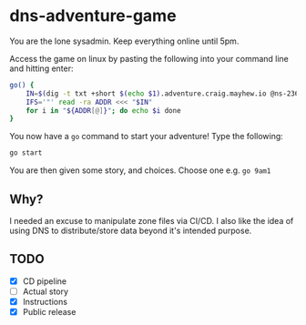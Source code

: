 # dns-adventure-game
You are the lone sysadmin. Keep everything online until 5pm.

Access the game on linux by pasting the following into your command line and hitting enter:
```sh
go() {
    IN=$(dig -t txt +short $(echo $1).adventure.craig.mayhew.io @ns-236.awsdns-29.com)
    IFS='"' read -ra ADDR <<< "$IN"
    for i in "${ADDR[@]}"; do echo $i done
}
```
You now have a `go` command to start your adventure! Type the following:
```sh
go start
```
You are then given some story, and choices. Choose one e.g. `go 9am1`

## Why?
I needed an excuse to manipulate zone files via CI/CD. I also like the idea of using DNS to distribute/store data beyond it's intended purpose.

## TODO
 - [x] CD pipeline
 - [ ] Actual story
 - [x] Instructions
 - [x] Public release
